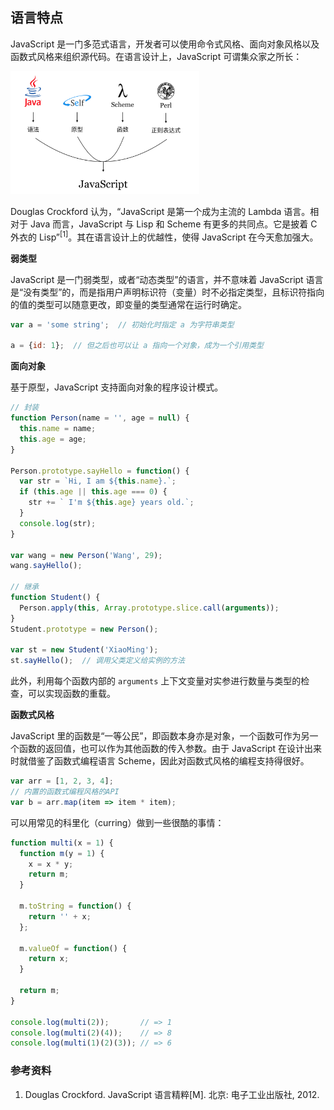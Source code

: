 ## 语言特点

JavaScript 是一门多范式语言，开发者可以使用命令式风格、面向对象风格以及函数式风格来组织源代码。在语言设计上，JavaScript 可谓集众家之所长：

<img src="../images/js-origin.png" style="width: 60%;">

Douglas Crockford 认为，“JavaScript 是第一个成为主流的 Lambda 语言。相对于 Java 而言，JavaScript 与 Lisp 和 Scheme 有更多的共同点。它是披着 C 外衣的 Lisp”<sup>[1]</sup>。其在语言设计上的优越性，使得 JavaScript 在今天愈加强大。

**弱类型**

JavaScript 是一门弱类型，或者“动态类型”的语言，并不意味着 JavaScript 语言是“没有类型”的，而是指用户声明标识符（变量）时不必指定类型，且标识符指向的值的类型可以随意更改，即变量的类型通常在运行时确定。

```javascript
var a = 'some string';  // 初始化时指定 a 为字符串类型

a = {id: 1};  // 但之后也可以让 a 指向一个对象，成为一个引用类型
```

**面向对象**

基于原型，JavaScript 支持面向对象的程序设计模式。

```javascript
// 封装
function Person(name = '', age = null) {
  this.name = name;
  this.age = age;
}

Person.prototype.sayHello = function() {
  var str = `Hi, I am ${this.name}.`;
  if (this.age || this.age === 0) {
    str += ` I'm ${this.age} years old.`;
  }
  console.log(str);
}

var wang = new Person('Wang', 29);
wang.sayHello();

// 继承
function Student() {
  Person.apply(this, Array.prototype.slice.call(arguments));
}
Student.prototype = new Person();

var st = new Student('XiaoMing');
st.sayHello();  // 调用父类定义给实例的方法
```

此外，利用每个函数内部的 `arguments` 上下文变量对实参进行数量与类型的检查，可以实现函数的重载。

**函数式风格**

JavaScript 里的函数是“一等公民”，即函数本身亦是对象，一个函数可作为另一个函数的返回值，也可以作为其他函数的传入参数。由于 JavaScript 在设计出来时就借鉴了函数式编程语言 Scheme，因此对函数式风格的编程支持得很好。

```javascript
var arr = [1, 2, 3, 4];
// 内置的函数式编程风格的API
var b = arr.map(item => item * item);
```

可以用常见的科里化（curring）做到一些很酷的事情：

```javascript
function multi(x = 1) {
  function m(y = 1) {
    x = x * y;
    return m;
  }

  m.toString = function() {
    return '' + x;
  };

  m.valueOf = function() {
    return x;
  }

  return m;
}

console.log(multi(2));       // => 1
console.log(multi(2)(4));    // => 8
console.log(multi(1)(2)(3)); // => 6
```

### 参考资料

1. Douglas Crockford. JavaScript 语言精粹[M]. 北京: 电子工业出版社, 2012.
